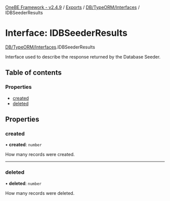 [OneBE Framework - v2.4.9](../README.md) / [Exports](../modules.md) / [DB/TypeORM/Interfaces](../modules/DB_TypeORM_Interfaces.md) / IDBSeederResults

# Interface: IDBSeederResults

[DB/TypeORM/Interfaces](../modules/DB_TypeORM_Interfaces.md).IDBSeederResults

Interface used to describe the response returned by the Database Seeder.

## Table of contents

### Properties

- [created](DB_TypeORM_Interfaces.IDBSeederResults.md#created)
- [deleted](DB_TypeORM_Interfaces.IDBSeederResults.md#deleted)

## Properties

### created

• **created**: `number`

How many records were created.

___

### deleted

• **deleted**: `number`

How many records were deleted.
